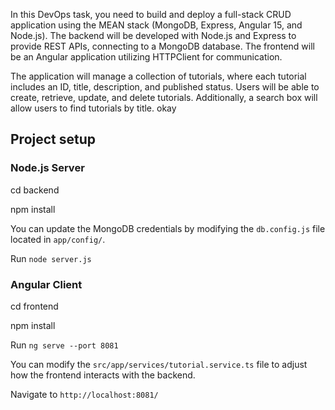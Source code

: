 In this DevOps task, you need to build and deploy a full-stack CRUD application using the MEAN stack (MongoDB, Express, Angular 15, and Node.js). The backend will be developed with Node.js and Express to provide REST APIs, connecting to a MongoDB database. The frontend will be an Angular application utilizing HTTPClient for communication.  

The application will manage a collection of tutorials, where each tutorial includes an ID, title, description, and published status. Users will be able to create, retrieve, update, and delete tutorials. Additionally, a search box will allow users to find tutorials by title.
okay

## Project setup

### Node.js Server

cd backend

npm install

You can update the MongoDB credentials by modifying the `db.config.js` file located in `app/config/`.

Run `node server.js`

### Angular Client

cd frontend

npm install

Run `ng serve --port 8081`

You can modify the `src/app/services/tutorial.service.ts` file to adjust how the frontend interacts with the backend.

Navigate to `http://localhost:8081/`
